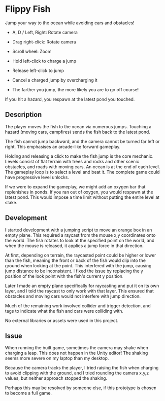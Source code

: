Flippy Fish
===========

Jump your way to the ocean while avoiding cars and obstacles!



- A, D / Left, Right: Rotate camera

- Drag right-click: Rotate camera
- Scroll wheel: Zoom




- Hold left-click to charge a jump

- Release left-click to jump

- Cancel a charged jump by overcharging it

- The farther you jump, the more likely you are to go off course!



If you hit a hazard, you respawn at the latest pond you touched.


## Description

The player moves the fish to the ocean via numerous jumps. Touching a hazard (moving cars, campfires) sends the fish back to the latest pond.

The fish cannot jump backward, and the camera cannot be turned far left or right. This emphasises an arcade-like forward gameplay.

Holding and releasing a click to make the fish jump is the core mechanic.  
Levels consist of flat terrain with trees and rocks and other scenic obstacles, and roads with moving cars. An ocean is at the end of each level.  
The gameplay loop is to select a level and beat it. The complete game could have progressive level unlocks.

If we were to expand the gameplay, we might add an oxygen bar that replenishes in ponds. If you ran out of oxygen, you would respawn at the latest pond. This would impose a time limit without putting the entire level at stake.


## Development

I started development with a jumping script to move an orange box in an empty plane. This required a raycast from the mouse x,y coordinates onto the world. The fish rotates to look at the specified point on the world, and when the mouse is released, it applies a jump force in that direction.

At first, depending on terrain, the raycasted point could be higher or lower than the fish, meaning the front or back of the fish would clip into the ground when looking at the point. This interfered with the jump, causing jump distance to be inconsistent. I fixed the issue by replacing the y position of the look point with the fish's current y position.

Later I made an empty plane specifically for raycasting and put it on its own layer, and I told the raycast to only work with that layer. This ensured that obstacles and moving cars would not interfere with jump direction.

Much of the remaining work involved collider and trigger detection, and tags to indicate what the fish and cars were colliding with.

No external libraries or assets were used in this project.


## Issue

When running the built game, sometimes the camera may shake when charging a leap. This does not happen in the Unity editor! The shaking seems more severe on my laptop than my desktop.

Because the camera tracks the player, I tried raising the fish when charging to avoid clipping with the ground, and I tried rounding the camera x,y,z values, but neither approach stopped the shaking.

Perhaps this may be resolved by someone else, if this prototype is chosen to become a full game.